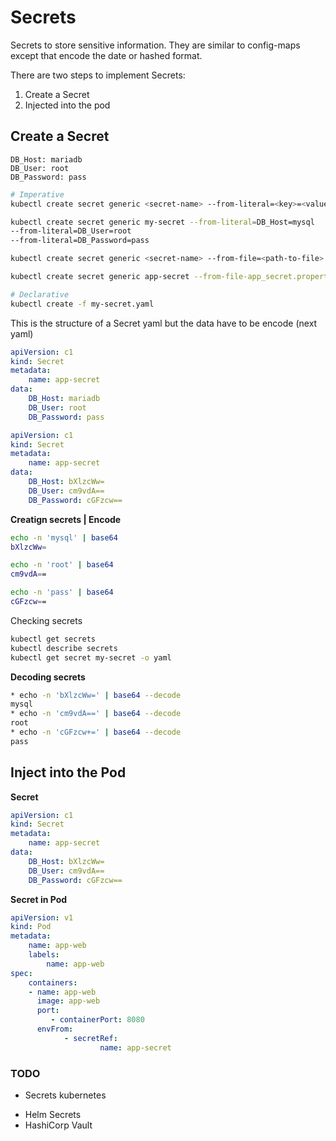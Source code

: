 # Secrets
Secrets to store sensitive information. They are similar to config-maps except that encode the date or hashed format.

There are two steps to implement Secrets:

1. Create a Secret
2. Injected into the pod

## Create a Secret

```console
DB_Host: mariadb
DB_User: root
DB_Password: pass
```

```bash
# Imperative
kubectl create secret generic <secret-name> --from-literal=<key>=<value>

kubectl create secret generic my-secret --from-literal=DB_Host=mysql
--from-literal=DB_User=root
--from-literal=DB_Password=pass

kubectl create secret generic <secret-name> --from-file=<path-to-file>

kubectl create secret generic app-secret --from-file-app_secret.properties
```

```bash
# Declarative
kubectl create -f my-secret.yaml
```
This is the structure of a Secret yaml but the data have to be encode (next yaml)
```yaml
apiVersion: c1
kind: Secret
metadata:
    name: app-secret
data:
    DB_Host: mariadb
    DB_User: root
    DB_Password: pass
```

```yaml
apiVersion: c1
kind: Secret
metadata:
    name: app-secret
data:
    DB_Host: bXlzcWw=
    DB_User: cm9vdA==
    DB_Password: cGFzcw==
```

**Creatign secrets | Encode**

```bash
echo -n 'mysql' | base64
bXlzcWw=
```
```bash
echo -n 'root' | base64
cm9vdA==
```
```bash
echo -n 'pass' | base64
cGFzcw==
```
Checking secrets
```bash
kubectl get secrets
kubectl describe secrets
kubectl get secret my-secret -o yaml
```

**Decoding secrets**

```bash
* echo -n 'bXlzcWw=' | base64 --decode
mysql
* echo -n 'cm9vdA==' | base64 --decode
root
* echo -n 'cGFzcw+=' | base64 --decode
pass
```

## Inject into the Pod

**Secret**
```yaml
apiVersion: c1
kind: Secret
metadata:
	name: app-secret
data:
    DB_Host: bXlzcWw=
    DB_User: cm9vdA==
    DB_Password: cGFzcw==
```
**Secret in Pod**
```yaml
apiVersion: v1
kind: Pod
metadata:
	name: app-web
	labels:
		name: app-web
spec:
	containers:
	- name: app-web
	  image: app-web
	  port:
		 - containerPort: 8080
	  envFrom:
			- secretRef:
					name: app-secret
```

###  TODO
* Secrets kubernetes
- Helm Secrets
- HashiCorp Vault

